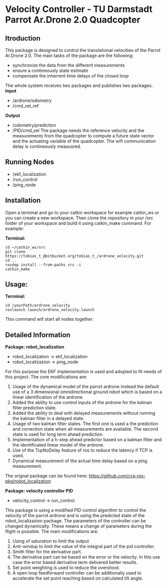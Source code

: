 # Velocity Controller - TU Darmstadt Parrot Ar.Drone 2.0 Quadcopter

## Itroduction
This package is designed to control the translational velocities of the Parrot Ar.Drone 2.0.
The main tasks of the package are the following:
- synchronize the data from the different measurements
- ensure a contineously state estimate 
- compensate the inherrent time delays of the closed loop

The whole system receives two packages and publishes two packages.
**Input**
- /ardrone/odometry
- /cmd_vel_ref

**Output**
- /odometry/prediction
- /PID/cmd_vel
The package needs the reference velocity and the measurements from the quadcopter to compute a future state vector and the actuating variable of the quadcopter.
The wifi communication delay is contineously measusred.

## Running Nodes
- /ekf_localization
- /run_control
- /ping_node

## Installation
Open a terminal and go to your catkin workspace for example catkin_ws or you can create a new workspace. 
Then clone the repository in your /src folder of your workspace and build it using catkin_make command. 
For example: 

**Terminal:**
```
cd ~/catkin_ws/src
git clone https://tobias_t_@bitbucket.org/tobias_t_/ardrone_velocity.git
cd ..
rosdep install --from-paths src -i
catkin_make 
```
## Usage:

**Terminal:**
```
cd /yourPath/ardrone_velocity
roslaunch launch/ardrone_velocity.launch
```

This command will start all nodes together. 


## Detailed Information 

**Package: robot_localization**
- robot_localization -> ekf_localization
- robot_localizazion -> ping_node

For this purpose the EKF implementation is used and adopted to fit needs of this project. The core modifications are:
1. Usage of the dynamical model of the parrot ardrone instead the default use of a 3 dimensional omnidirectional ground robot which is based on a linear identification of the ardrone.
2. Added the ability to use control inputs of the ardrone for the kalman filter prediction state.
3. Added the ability to deal with delayed measurements without running the kalman filter in a delayed state.
4. Usage of two kalman filter states. The first one is used a the prediction and correction state when all measurements are available. 
   The second state is used for long term ahead prediction.
5. Implementation of a h-step ahead predictor based on a kalman filter and the identificated linear model of the ardrone. 
6. Use of the TcpNoDelay feature of ros to reduce the latency if TCP is used.
7. Dynamical measurement of the actual time delay based on a ping measurement. 

The orignal package can be found here: https://github.com/cra-ros-pkg/robot_localization

**Package: velocity controller PID** 
- velocity_control -> run_control

This package is using a modified PID control algorithm to control the velocity of the parrot ardrone and is using the predicted state of the robot_localizazion package.
The parameters of the controller can be changed dynamically. These means a change of parameters during the flight is possible. 
The main modifications are:
1. Using of saturation to limit the output
2. Anti-windup to limit the value of the integral part of the pid controller. 
3. Smith filter for the derivative part. 
4. The derivative part can be based on the error or the velocity. In this use case the error based derivative term delivered better results. 
5. Set point weighting is used to reduce the overshoot.
6. A open loop feedforward controller can be additionally used to accelerate the set point reaching based on calculated tilt angle. 







